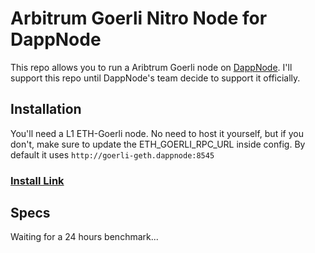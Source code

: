 # Arbitrum Goerli Nitro Node for DappNode
This repo allows you to run a Aribtrum Goerli node on [DappNode](https://twitter.com/dappnode). I'll support this repo until DappNode's team decide to support it officially. 

## Installation
You'll need a L1 ETH-Goerli node. No need to host it yourself, but if you don't, make sure to update the ETH_GOERLI_RPC_URL inside config. By default it uses `http://goerli-geth.dappnode:8545`

### [Install Link](http://my.dappnode/#/installer/arbitrum-goerli-nitro.public.dappnode.eth)


## Specs
Waiting for a 24 hours benchmark...